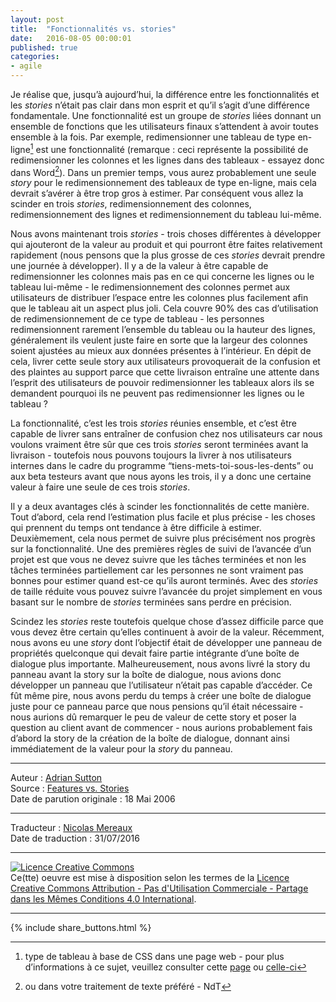 ```yaml
---
layout: post
title:  "Fonctionnalités vs. stories"
date:   2016-08-05 00:00:01
published: true
categories: 
- agile
---
```


 Je réalise que, jusqu’à aujourd’hui, la différence entre les fonctionnalités et les _stories_ n’était pas clair dans mon esprit et qu’il s’agit d’une différence fondamentale. Une fonctionnalité est un groupe de _stories_ liées donnant un ensemble de fonctions que les utilisateurs finaux s’attendent à avoir toutes ensemble à la fois. Par exemple, redimensionner une tableau de type en-ligne[^1] est une fonctionnalité (remarque : ceci représente la possibilité de redimensionner les colonnes et les lignes dans des tableaux - essayez donc dans Word[^2]). Dans un premier temps, vous aurez probablement une seule _story_ pour le redimensionnement des tableaux de type en-ligne, mais cela devrait s’avérer à être trop gros à estimer. Par conséquent vous allez la scinder en trois _stories_, redimensionnement des colonnes, redimensionnement des lignes et redimensionnement du tableau lui-même. 

Nous avons maintenant trois _stories_ - trois choses différentes à développer qui ajouteront de la valeur au produit et qui pourront être faites relativement rapidement (nous pensons que la plus grosse de ces _stories_ devrait prendre une journée à développer). Il y a de la valeur à être capable de redimensionner les colonnes mais pas en ce qui concerne les lignes ou le tableau lui-même - le redimensionnement des colonnes permet aux utilisateurs de distribuer l’espace entre les colonnes plus facilement afin que le tableau ait un aspect plus joli. Cela couvre 90% des cas d’utilisation de redimensionnement de ce type de tableau - les personnes redimensionnent rarement l’ensemble du tableau ou la hauteur des lignes, généralement ils veulent juste faire en sorte que la largeur des colonnes soient ajustées au mieux aux données présentes à l’intérieur. En dépit de cela, livrer cette seule story aux utilisateurs provoquerait de la confusion et des plaintes au support parce que cette livraison entraîne une attente dans l’esprit des utilisateurs de pouvoir redimensionner les tableaux alors ils se demandent pourquoi ils ne peuvent pas redimensionner les lignes ou le tableau ?

La fonctionnalité, c’est les trois _stories_ réunies ensemble, et c’est être capable de livrer sans entraîner de confusion chez nos utilisateurs car nous voulons vraiment être sûr que ces trois _stories_ seront terminées avant la livraison - toutefois nous pouvons toujours la livrer à nos utilisateurs internes dans le cadre du programme “tiens-mets-toi-sous-les-dents” ou aux beta testeurs avant que nous ayons les trois, il y a donc une certaine valeur à faire une seule de ces trois _stories_.

Il y a deux avantages clés à scinder les fonctionnalités de cette manière. Tout d’abord, cela rend l’estimation plus facile et plus précise - les choses qui prennent du temps ont tendance à être difficile à estimer. Deuxièmement, cela nous permet de suivre plus précisément nos progrès sur la fonctionnalité. Une des premières règles de suivi de l’avancée d’un projet est que vous ne devez suivre que les tâches terminées et non les tâches terminées partiellement car les personnes ne sont vraiment pas bonnes pour estimer quand est-ce qu’ils auront terminés.  Avec des _stories_ de taille réduite vous pouvez suivre l’avancée du projet simplement en vous basant sur le nombre de _stories_ terminées sans perdre en précision.

Scindez les _stories_ reste toutefois quelque chose d’assez difficile parce que vous devez être certain qu’elles continuent à avoir de la valeur. Récemment, nous avons eu une _story_ dont l’objectif était de développer une panneau de propriétés quelconque qui devait faire partie intégrante d’une boîte de dialogue plus importante. Malheureusement, nous avons livré la story du panneau avant la story sur la boîte de dialogue, nous avions donc développer un panneau que l’utilisateur n’était pas capable d’accéder. Ce fût même pire, nous avons perdu du temps à créer une boîte de dialogue juste pour ce panneau parce que nous pensions qu’il était nécessaire - nous aurions dû remarquer le peu de valeur de cette story et poser la question au client avant de commencer - nous aurions probablement fais d’abord la story de la création de la boîte de dialogue, donnant ainsi immédiatement de la valeur pour la _story_ du panneau.

[^1]: type de tableau à base de CSS dans une page web - pour plus d’informations à ce sujet, veuillez consulter cette [page](http://www.yoyodesign.org/doc/w3c/css2/tables.html) ou [celle-ci](http://www.yoyodesign.org/doc/w3c/css2/visuren.html#inline-level) 

[^2]: ou dans votre traitement de texte préféré - NdT

---  
Auteur : [Adrian Sutton](https://www.symphonious.net/about-me/)  
Source : [Features vs. Stories](https://www.symphonious.net/2006/05/18/features-vs-stories/)  
Date de parution originale : 18 Mai 2006  

---
Traducteur : [Nicolas Mereaux](http://www.les-traducteurs-agiles.org/traducteurs/)  
Date de traduction : 31/07/2016  

---

<a rel="license" href="http://creativecommons.org/licenses/by-nc-sa/4.0/"><img alt="Licence Creative Commons" style="border-width:0" src="http://i.creativecommons.org/l/by-nc-sa/4.0/88x31.png" /></a><br />Ce(tte) oeuvre est mise à disposition selon les termes de la <a rel="license" href="http://creativecommons.org/licenses/by-nc-sa/4.0/">Licence Creative Commons Attribution - Pas d'Utilisation Commerciale - Partage dans les Mêmes Conditions 4.0 International</a>.

---

{% include share_buttons.html %}

 